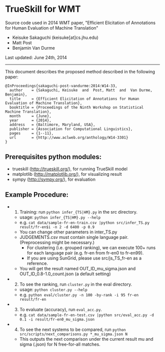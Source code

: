# TrueSkill for WMT

Source code used in 2014 WMT paper, "Efficient Elicitation of Annotations for Human Evaluation of Machine Translation"

- Keisuke Sakaguchi (keisuke[at]cs.jhu.edu)
- Matt Post
- Benjamin Van Durme

Last updated: June 24th, 2014

- - -

This document describes the proposed method described in the following paper:

    @InProceedings{sakaguchi-post-vandurme:2014:W14-33,
      author    = {Sakaguchi, Keisuke  and  Post, Matt  and  Van Durme, Benjamin},
      title     = {Efficient Elicitation of Annotations for Human Evaluation of Machine Translation},
      booktitle = {Proceedings of the Ninth Workshop on Statistical Machine Translation},
      month     = {June},
      year      = {2014},
      address   = {Baltimore, Maryland, USA},
      publisher = {Association for Computational Linguistics},
      pages     = {1--11},
      url       = {http://www.aclweb.org/anthology/W14-3301}
    }


## Prerequisites python modules:
 - trueskill (http://trueskill.org/), for running TrueSkill model
 - matplotlib (http://matplotlib.org/), for visualizing result
 - sympy (http://sympy.org/), for evaluation


## Example Procedure:
+ 1) Training: run `python infer_{TS|HM}.py` in the src directory.
    * usage: `python infer_{TS|HM}.py --help`
    * e.g. `cat data/sample-fr-en-train.csv |python src/infer_TS.py result/fr-en$i -n 2 -d 6400 -p 0.9`
    * You can change other parameters in inter_TS.py
    * JUDGEMENTS.csv must contain single language pair. (Preprocessing might be necessary.)
        * For clustering (i.e. grouped ranking), we can execute 100+ runs for each language pair (e.g. fr-en from fr-en0 to fr-en99).
        * If you are using SunGrid, please use src/js_TS_fr-en as a reference.
    * You will get the result named OUT_ID_mu_sigma.json and OUT_ID_0.8-1.0_count.json  (a default setting)

+ 2) To see the ranking, run `cluster.py` in the eval directory.
    * usage: `python cluster.py --help`
    * e.g. `python eval/cluster.py -n 100 -by-rank -i 95 fr-en result/fr-en`

+ 3) To evaluate (accuracy), run `eval_acc.py`.
    * e.g. `cat data/sample-fr-en-test.csv |python src/eval_acc.py -d 0.1 -i result/fr-en0_mu_sigma.json`

+ 4) To see the next systems to be compared, run `python src/scripts/next_comparisons.py *_mu_sigma.json N`
    * This outputs the next comparison under the current result mu and sigma (.json) for N free-for-all matches.


